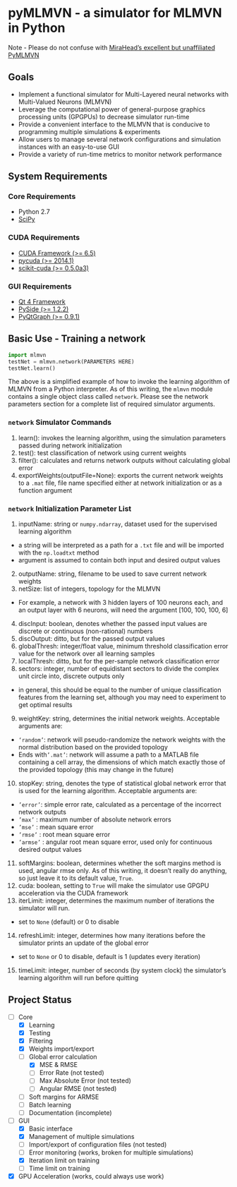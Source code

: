 # pyMLMVN - a simulator for MLMVN in Python
Note - Please do not confuse with [MiraHead’s excellent but unaffiliated PyMLMVN](https://github.com/MiraHead/mlmvn)

## Goals
* Implement a functional simulator for Multi-Layered neural networks with Multi-Valued Neurons (MLMVN)
* Leverage the computational power of general-purpose graphics processing units (GPGPUs) to decrease simulator run-time
* Provide a convenient interface to the MLMVN that is conducive to programming multiple simulations & experiments
* Allow users to manage several network configurations and simulation instances with an easy-to-use GUI
* Provide a variety of run-time metrics to monitor network performance

## System Requirements

### Core Requirements
* Python 2.7
* [SciPy](http://www.scipy.org/)

### CUDA Requirements
* [CUDA Framework (>= 6.5)](http://www.nvidia.com/object/cuda_home_new.html)
* [pycuda (>= 2014.1)](http://mathema.tician.de/software/pycuda/)
* [scikit-cuda (>= 0.5.0a3)](https://github.com/lebedov/scikit-cuda)

### GUI Requirements
* [Qt 4 Framework](http://www.qt.io/)
* [PySide (>= 1.2.2)](https://pypi.python.org/pypi/PySide/1.2.4)
* [PyQtGraph (>= 0.9.1)](http://www.pyqtgraph.org/)

## Basic Use - Training a network

```Python
import mlmvn
testNet = mlmvn.network(PARAMETERS HERE)
testNet.learn()
```
 The above is a simplified example of how to invoke the learning algorithm of MLMVN from a Python interpreter. As of this writing, the `mlmvn` module contains a single object class called `network`. Please see the network parameters section for a complete list of required simulator arguments.

### `network` Simulator Commands

1. learn(): invokes the learning algorithm, using the simulation parameters passed during network initialization
2. test(): test classification of network using current weights
3. filter(): calculates and returns network outputs without calculating global error
4. exportWeights(outputFile=None): exports the current network weights to a `.mat` file, file name specified either at network initialization or as a function argument

### `network` Initialization Parameter List
1. inputName: string or `numpy.ndarray`, dataset used for the supervised learning algorithm
  - a string will be interpreted as a path for a `.txt` file and will be imported with the `np.loadtxt` method
  - argument is assumed to contain both input and desired output values
2. outputName: string, filename to be used to save current network weights
3. netSize: list of integers, topology for the MLMVN
  - For example, a network with 3 hidden layers of 100 neurons each, and an output layer with 6 neurons, will need the argument [100, 100, 100, 6]
4. discInput: boolean, denotes whether the passed input values are discrete or continuous (non-rational) numbers
5. discOutput: ditto, but for the passed output values
6. globalThresh: integer/float value, minimum threshold classification error value for the network over all learning samples
7. localThresh: ditto, but for the per-sample network classification error
8. sectors: integer, number of equidistant sectors to divide the complex unit circle into, discrete outputs only
  - in general, this should be equal to the number of unique classification features from the learning set, although you may need to experiment to get optimal results
9. weightKey: string, determines the initial network weights. Acceptable arguments are:
  - `‘random’`: network will pseudo-randomize the network weights with the normal distribution based on the provided topology
  - Ends with`’.mat’`: network will assume a path to a MATLAB file containing a cell array, the dimensions of which match exactly those of the provided topology (this may change in the future)
10. stopKey: string, denotes the type of statistical global network error that is used for the learning algorithm. Acceptable arguments are:
  - `’error’`: simple error rate, calculated as a percentage of the incorrect network outputs
  - `’max’` : maximum number of absolute network errors
  - `’mse’` : mean square error
  - `’rmse’` : root mean square error
  - `’armse’` : angular root mean square error, used only for continuous desired output values
11. softMargins: boolean, determines whether the soft margins method is used,  angular rmse only. As of this writing, it doesn’t  really do anything, so just leave it to its default value, `True`.
12. cuda: boolean, setting to `True` will make the simulator use GPGPU acceleration via the CUDA framework
13. iterLimit: integer, determines the maximum number of iterations the simulator will run.
  - set to `None` (default) or 0 to disable
14. refreshLimit: integer, determines how many iterations before the simulator prints an update of the global error
  - set to `None` or 0 to disable, default is 1 (updates every iteration)
15. timeLimit: integer, number of seconds (by system clock) the simulator’s learning algorithm will run before quitting

## Project Status
- [ ] Core
  - [x] Learning
  - [x] Testing
  - [x] Filtering
  - [x] Weights import/export
  - [ ] Global error calculation
    - [x] MSE & RMSE
    - [ ] Error Rate (not tested)
    - [ ] Max Absolute Error (not tested)
    - [ ] Angular RMSE (not tested)
  - [ ] Soft margins for ARMSE
  - [ ] Batch learning
  - [ ] Documentation (incomplete)
- [ ] GUI
  - [x] Basic interface
  - [x] Management of multiple simulations
  - [ ] Import/export of configuration files (not tested)
  - [ ] Error monitoring (works, broken for multiple simulations)
  - [x] Iteration limit on training
  - [ ] Time limit on training
- [x] GPU Acceleration (works, could always use work)
